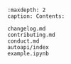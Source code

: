 ```{include} ../README.md
```

```{toctree}
:maxdepth: 2
caption: Contents:

changelog.md
contributing.md
conduct.md
autoapi/index
example.ipynb
```